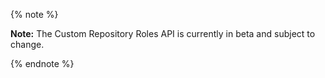 <!-- Remove this reusable and all references for GA release -->
{% note %}

**Note:** The Custom Repository Roles API is currently in beta and subject to change.

{% endnote %}